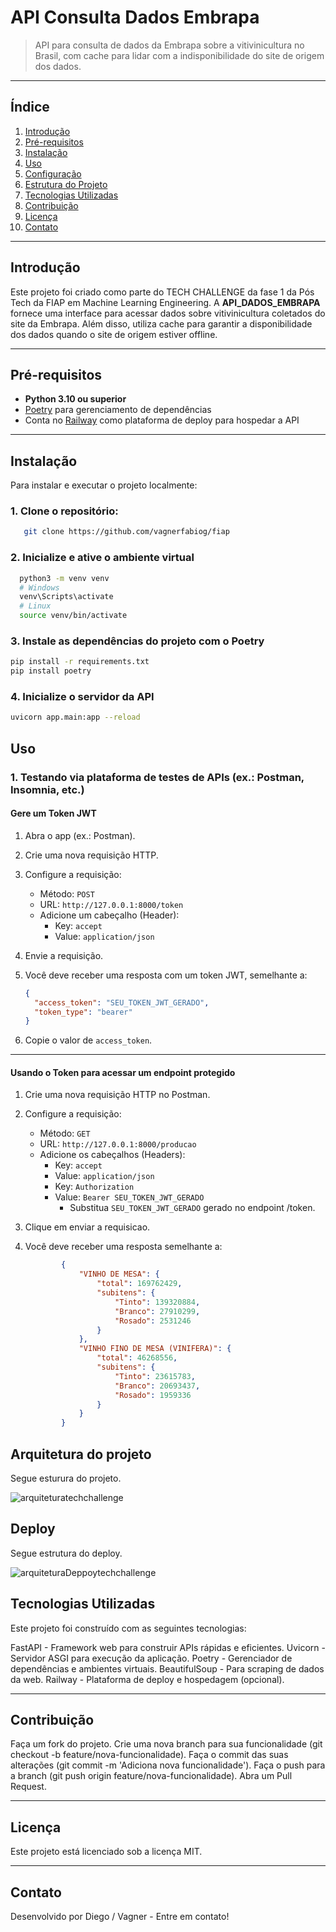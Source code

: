 # API Consulta Dados Embrapa

> API para consulta de dados da Embrapa sobre a vitivinicultura no Brasil, com cache para lidar com a indisponibilidade do site de origem dos dados.


---

## Índice
1. [Introdução](#introdução)
2. [Pré-requisitos](#pré-requisitos)
3. [Instalação](#instalação)
4. [Uso](#uso)
5. [Configuração](#configuração)
6. [Estrutura do Projeto](#estrutura-do-projeto)
7. [Tecnologias Utilizadas](#tecnologias-utilizadas)
8. [Contribuição](#contribuição)
9. [Licença](#licença)
10. [Contato](#contato)

---

## Introdução

Este projeto foi criado como parte do TECH CHALLENGE da fase 1 da Pós Tech da FIAP em Machine Learning Engineering. A **API_DADOS_EMBRAPA** fornece uma interface para acessar dados sobre vitivinicultura coletados do site da Embrapa. Além disso, utiliza cache para garantir a disponibilidade dos dados quando o site de origem estiver offline.

---

## Pré-requisitos

- **Python 3.10 ou superior**
- [Poetry](https://python-poetry.org/) para gerenciamento de dependências
- Conta no [Railway](https://railway.app/) como plataforma de deploy para hospedar a API

---

## Instalação

Para instalar e executar o projeto localmente:

### 1. Clone o repositório:
```bash
   git clone https://github.com/vagnerfabiog/fiap
```   

### 2. Inicialize e ative o ambiente virtual

```bash
  python3 -m venv venv
  # Windows
  venv\Scripts\activate
  # Linux
  source venv/bin/activate
```   

### 3. Instale as dependências do projeto com o Poetry

```bash
pip install -r requirements.txt
pip install poetry 
```

### 4. Inicialize o servidor da API

```bash
uvicorn app.main:app --reload
```   

## Uso

### 1. Testando via plataforma de testes de APIs (ex.: Postman, Insomnia, etc.)

#### Gere um Token JWT

1. Abra o app (ex.: Postman).
2. Crie uma nova requisição HTTP.
3. Configure a requisição:
   - Método: `POST`
   - URL: `http://127.0.0.1:8000/token`
   - Adicione um cabeçalho (Header):
     - Key: `accept`
     - Value: `application/json`
4. Envie a requisição.
5. Você deve receber uma resposta com um token JWT, semelhante a:

    ```json
    {
      "access_token": "SEU_TOKEN_JWT_GERADO",
      "token_type": "bearer"
    }
    ```

6. Copie o valor de `access_token`.

---


#### Usando o Token para acessar um endpoint protegido

1. Crie uma nova requisição HTTP no Postman.
2. Configure a requisição:
    - Método: `GET`
    - URL: `http://127.0.0.1:8000/producao`
    - Adicione os cabeçalhos (Headers):
      - Key: `accept`
      - Value: `application/json`
      - Key: `Authorization`
      - Value: `Bearer SEU_TOKEN_JWT_GERADO`
        - Substitua `SEU_TOKEN_JWT_GERADO` gerado no endpoint /token.

3. Clique em enviar a requisicao.

4. Você deve receber uma resposta semelhante a:

    ```json
            {
                "VINHO DE MESA": {
                    "total": 169762429,
                    "subitens": {
                        "Tinto": 139320884,
                        "Branco": 27910299,
                        "Rosado": 2531246
                    }
                },
                "VINHO FINO DE MESA (VINIFERA)": {
                    "total": 46268556,
                    "subitens": {
                        "Tinto": 23615783,
                        "Branco": 20693437,
                        "Rosado": 1959336
                    }
                }
            }
    ```


## Arquitetura do projeto

Segue esturura do projeto.

![arquiteturatechchallenge](https://github.com/vagnerfabiog/fiap/blob/main/Diagrama.png)


## Deploy

Segue estrutura do deploy.

![arquiteturaDeppoytechchallenge](https://github.com/vagnerfabiog/fiap/blob/main/DiagramaDeploy.png)



## Tecnologias Utilizadas

Este projeto foi construído com as seguintes tecnologias:

FastAPI - Framework web para construir APIs rápidas e eficientes.
Uvicorn - Servidor ASGI para execução da aplicação.
Poetry - Gerenciador de dependências e ambientes virtuais.
BeautifulSoup - Para scraping de dados da web.
Railway - Plataforma de deploy e hospedagem (opcional).

---


## Contribuição

Faça um fork do projeto.
Crie uma nova branch para sua funcionalidade (git checkout -b feature/nova-funcionalidade).
Faça o commit das suas alterações (git commit -m 'Adiciona nova funcionalidade').
Faça o push para a branch (git push origin feature/nova-funcionalidade).
Abra um Pull Request.

---

## Licença
Este projeto está licenciado sob a licença MIT. 

---
## Contato
Desenvolvido por Diego / Vagner  - Entre em contato!


